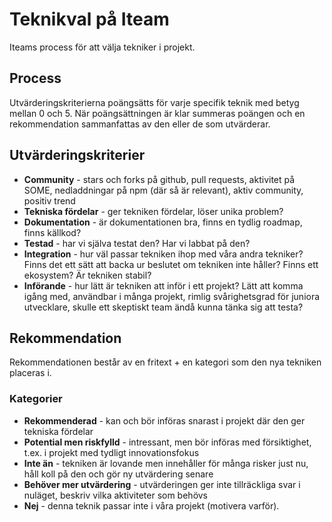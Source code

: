 # Teknikval på Iteam
Iteams process för att välja tekniker i projekt.

## Process

Utvärderingskriterierna poängsätts för varje specifik teknik med betyg mellan 0 och 5. När poängsättningen är klar summeras poängen och en rekommendation sammanfattas av den eller de som utvärderar.

## Utvärderingskriterier

 - **Community** - stars och forks på github, pull requests, aktivitet på SOME, nedladdningar på npm (där så är relevant), aktiv community, positiv trend
 - **Tekniska fördelar** - ger tekniken fördelar, löser unika problem?
 - **Dokumentation** - är dokumentationen bra, finns en tydlig roadmap, finns källkod?
 - **Testad** - har vi själva testat den? Har vi labbat på den?
 - **Integration** - hur väl passar tekniken ihop med våra andra tekniker? Finns det ett sätt att backa ur beslutet om tekniken inte håller? Finns ett ekosystem? Är tekniken stabil?
 - **Införande** - hur lätt är tekniken att inför i ett projekt? Lätt att komma igång med, användbar i många projekt, rimlig svårighetsgrad för juniora utvecklare, skulle ett skeptiskt team ändå kunna tänka sig att testa?

## Rekommendation

Rekommendationen består av en fritext + en kategori som den nya tekniken placeras i.

### Kategorier

- **Rekommenderad** - kan och bör införas snarast i projekt där den ger tekniska fördelar
- **Potential men riskfylld** - intressant, men bör införas med försiktighet, t.ex. i projekt med tydligt innovationsfokus
- **Inte än** - tekniken är lovande men innehåller för många risker just nu, håll koll på den och gör ny utvärdering senare
- **Behöver mer utvärdering** - utvärderingen ger inte tillräckliga svar i nuläget, beskriv vilka aktiviteter som behövs
- **Nej** - denna teknik passar inte i våra projekt (motivera varför).

